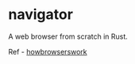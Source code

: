 # navigator
A web browser from scratch in Rust.

Ref - [howbrowserswork](https://www.html5rocks.com/en/tutorials/internals/howbrowserswork/)
